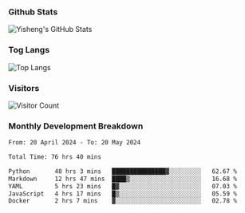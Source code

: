 ### Github Stats
![Yisheng's GitHub Stats](https://github-readme-stats-9qabuvhk1-gongyisheng.vercel.app/api?username=gongyisheng&count_private=true&show_icons=true)
### Tog Langs
![Top Langs](https://github-readme-stats-9qabuvhk1-gongyisheng.vercel.app/api/top-langs/?username=gongyisheng&layout=compact)
### Visitors
![Visitor Count](https://profile-counter.glitch.me/gongyisheng/count.svg)
### Monthly Development Breakdown
<!--START_SECTION:waka-->

```txt
From: 20 April 2024 - To: 20 May 2024

Total Time: 76 hrs 40 mins

Python       48 hrs 3 mins   ███████████████▓░░░░░░░░░   62.67 %
Markdown     12 hrs 47 mins  ████▒░░░░░░░░░░░░░░░░░░░░   16.68 %
YAML         5 hrs 23 mins   █▓░░░░░░░░░░░░░░░░░░░░░░░   07.03 %
JavaScript   4 hrs 17 mins   █▒░░░░░░░░░░░░░░░░░░░░░░░   05.59 %
Docker       2 hrs 7 mins    ▓░░░░░░░░░░░░░░░░░░░░░░░░   02.78 %
```

<!--END_SECTION:waka-->
